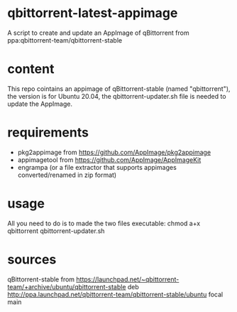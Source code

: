 # qbittorrent-latest-appimage
A script to create and update an AppImage of qBittorrent from ppa:qbittorrent-team/qbittorrent-stable

# content
This repo cointains an appimage of qBittorrent-stable (named "qbittorrent"), the version is for Ubuntu 20.04, the qbittorrent-updater.sh file is needed to update the AppImage.

# requirements
- pkg2appimage from https://github.com/AppImage/pkg2appimage
- appimagetool from https://github.com/AppImage/AppImageKit
- engrampa (or a file extractor that supports appimages converted/renamed in zip format)

# usage
All you need to do is to made the two files executable: chmod a+x qbittorrent qbittorrent-updater.sh

# sources
qBittorrent-stable from https://launchpad.net/~qbittorrent-team/+archive/ubuntu/qbittorrent-stable
deb http://ppa.launchpad.net/qbittorrent-team/qbittorrent-stable/ubuntu focal main 
